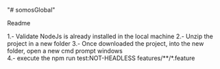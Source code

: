 "# somosGlobal" 

Readme

1.- Validate NodeJs is already installed in the local machine
2.- Unzip the project in a new folder
3.- Once downloaded the project, into the new folder, open a new cmd prompt windows  
4.- execute the npm run test:NOT-HEADLESS features/**/*.feature
